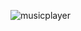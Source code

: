 ![musicplayer](https://github.com/metehankaraca/Project/blob/279dcbfd2267daa7c4e489b60f9323cbd93cd9aa/Proje/Music%20Player/music-player.png)
